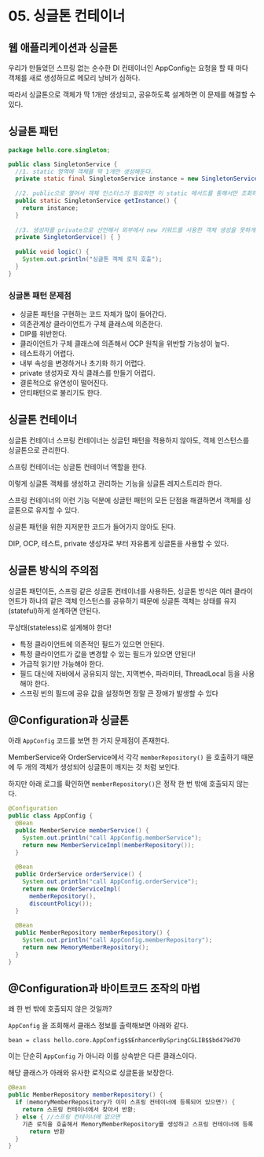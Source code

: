 # 05. 싱글톤 컨테이너

## 웹 애플리케이션과 싱글톤

우리가 만들었던 스프링 없는 순수한 DI 컨테이너인 AppConfig는 요청을 할 때 마다 객체를 새로 생성하므로 메모리 낭비가 심하다.

따라서 싱글톤으로 객체가 딱 1개만 생성되고, 공유하도록 설계하면 이 문제를 해결할 수 있다.



## 싱글톤 패턴

``` java
package hello.core.singleton;

public class SingletonService {
  //1. static 영역에 객체를 딱 1개만 생성해둔다.
  private static final SingletonService instance = new SingletonService();
  
  //2. public으로 열어서 객체 인스터스가 필요하면 이 static 메서드를 통해서만 조회하도록 허용한다.
  public static SingletonService getInstance() {
    return instance;
  }
  
  //3. 생성자를 private으로 선언해서 외부에서 new 키워드를 사용한 객체 생성을 못하게 막는다.
  private SingletonService() { }
 
  public void logic() {
    System.out.println("싱글톤 객체 로직 호출");
  }
}
```



### 싱글톤 패턴 문제점 

* 싱글톤 패턴을 구현하는 코드 자체가 많이 들어간다. 
* 의존관계상 클라이언트가 구체 클래스에 의존한다. 
* DIP를 위반한다. 
* 클라이언트가 구체 클래스에 의존해서 OCP 원칙을 위반할 가능성이 높다. 
* 테스트하기 어렵다. 
* 내부 속성을 변경하거나 초기화 하기 어렵다. 
* private 생성자로 자식 클래스를 만들기 어렵다. 
* 결론적으로 유연성이 떨어진다. 
* 안티패턴으로 불리기도 한다.





## 싱글톤 컨테이너

싱글톤 컨테이너 스프링 컨테이너는 싱글턴 패턴을 적용하지 않아도, 객체 인스턴스를 싱글톤으로 관리한다. 

스프링 컨테이너는 싱글톤 컨테이너 역할을 한다. 

이렇게 싱글톤 객체를 생성하고 관리하는 기능을 싱글톤 레지스트리라 한다. 

스프링 컨테이너의 이런 기능 덕분에 싱글턴 패턴의 모든 단점을 해결하면서 객체를 싱글톤으로 유지할 수 있다. 

싱글톤 패턴을 위한 지저분한 코드가 들어가지 않아도 된다. 

DIP, OCP, 테스트, private 생성자로 부터 자유롭게 싱글톤을 사용할 수 있다.



## 싱글톤 방식의 주의점

싱글톤 패턴이든, 스프링 같은 싱글톤 컨테이너를 사용하든, 싱글톤 방식은 여러 클라이언트가 하나의 같은 객체 인스턴스를 공유하기 때문에 싱글톤 객체는 상태를 유지 (stateful)하게 설계하면 안된다. 

무상태(stateless)로 설계해야 한다! 

* 특정 클라이언트에 의존적인 필드가 있으면 안된다. 
* 특정 클라이언트가 값을 변경할 수 있는 필드가 있으면 안된다! 
* 가급적 읽기만 가능해야 한다. 
* 필드 대신에 자바에서 공유되지 않는, 지역변수, 파라미터, ThreadLocal 등을 사용해야 한다. 
* 스프링 빈의 필드에 공유 값을 설정하면 정말 큰 장애가 발생할 수 있다





## @Configuration과 싱글톤

아래 `AppConfig` 코드를 보면 한 가지 문제점이 존재한다.

MemberService와 OrderService에서 각각 `memberRepository()` 을 호출하기 때문에 두 개의 객체가 생성되어 싱글톤이 깨지는 것 처럼 보인다.

하지만 아래 로그를 확인하면 `memberRepository()`은 정작 한 번 밖에 호출되지 않는다.

``` java
@Configuration
public class AppConfig {
  @Bean
  public MemberService memberService() {
    System.out.println("call AppConfig.memberService");
    return new MemberServiceImpl(memberRepository());
  }
  
  @Bean
  public OrderService orderService() {
    System.out.println("call AppConfig.orderService");
    return new OrderServiceImpl(
      memberRepository(),
      discountPolicy());
  }
  
  @Bean
  public MemberRepository memberRepository() {
    System.out.println("call AppConfig.memberRepository");
    return new MemoryMemberRepository();
  }
}
```





## @Configuration과 바이트코드 조작의 마법

왜 한 번 밖에 호출되지 않은 것일까?

`AppConfig` 을 조회해서 클래스 정보를 출력해보면 아래와 같다.

``` 
bean = class hello.core.AppConfig$$EnhancerBySpringCGLIB$$bd479d70
```



이는 단순히 `AppConfig` 가 아니라 이를 상속받은 다른 클래스이다.

해당 클래스가 아래와 유사한 로직으로 싱글톤을 보장한다.

``` java
@Bean
public MemberRepository memberRepository() {
  if (memoryMemberRepository가 이미 스프링 컨테이너에 등록되어 있으면?) {
    return 스프링 컨테이너에서 찾아서 반환;
  } else { //스프링 컨테이너에 없으면
    기존 로직을 호출해서 MemoryMemberRepository를 생성하고 스프링 컨테이너에 등록
      return 반환
  }
}
```


